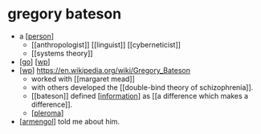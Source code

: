 # gregory bateson

- a [[person]]
  - [[anthropologist]] [[linguist]] [[cyberneticist]]
  - [[systems theory]]
- [[go]] [[wp]]
- [[wp]] https://en.wikipedia.org/wiki/Gregory_Bateson
  - worked with [[margaret mead]]
  - with others developed the [[double-bind theory of schizophrenia]]. 
  - [[bateson]] defined [[information]] as [[a difference which makes a difference]].
  - [[pleroma]]
- [[armengol]] told me about him.



[//begin]: # "Autogenerated link references for markdown compatibility"
[person]: person "Person"
[go]: go "Go"
[wp]: wp "Wp"
[information]: information "Information"
[pleroma]: pleroma "Pleroma"
[armengol]: armengol "Armengol"
[//end]: # "Autogenerated link references"